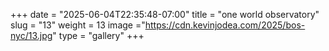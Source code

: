 +++
date = "2025-06-04T22:35:48-07:00"
title = "one world observatory"
slug = "13"
weight = 13
image ="https://cdn.kevinjodea.com/2025/bos-nyc/13.jpg"
type = "gallery"
+++
